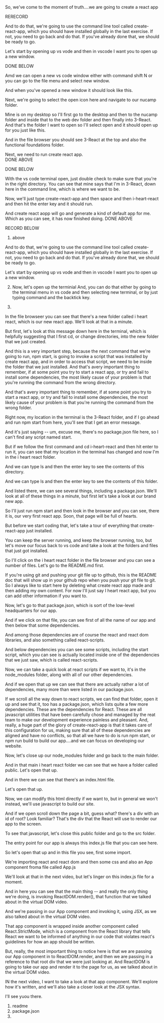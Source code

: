 




So, we've come to the moment of truth....we are going to create a react app

RERECORD

And to do that, we're going to use the command line tool called create-react-app, which you should have installed globally in the last exercise.  If not, you need to go back and do that.  If you've already done that, we should be ready to go.

Let's start by opening up vs vode and then in vscode I want you to open up a new window.  

DONE BELOW 



Amd we can open a new vs code window either with command shift N or you can go to the file menu and select new window.

And when you've opened a new window it should look like this.

Next, we're going to select the open icon here and navigate to our nucamp folder.

Mine is on my desktop so I'll first go to the desktop and then to the nucamp folder and inside that to the web dev folder and then finally into 3-React.  And that's the folder I want to open so I'll select open and it should open up for you just like this.

And in the file browser you should see 3-React at the top and also the functional foundations folder.  

Next, we need to run create react app.  
DONE ABOVE




DONE BELOW

With the vs code terminal open, just double check to make sure that you're in the right directory.  You can see that mine says that I'm in 3-React, down here in the command line, which is where we want to be.




Now, we'll just type create-react-app and then space and then i-heart-react and then hit the enter key and it should run.




And create react aopp will go and generate a kind of default app for me.  Which as you can see, it has now finished doing.
DONE ABOVE



RECORD BELOW
1. above

And to do that, we're going to use the command line tool called create-react-app, which you should have installed globally in the last exercise.  If not, you need to go back and do that.  If you've already done that, we should be ready to go.

Let's start by opening up vs vode and then in vscode I want you to open up a new window.  

2. Now, let's open up the terminial
And, you can do that either by going to the terminal menu in vs code and then selecting new terminal, or by just typing command and the backtick key.


3. 

In the file browseer you can see that there's a new folder called i heart react, which is our new react app.  We'll look at that in a minute.

But first, let's look at this message down here in the terminal, which is helpfully suggesting that I first cd, or change directories, into the new folder that we just created.  

And this is a very important step, because the next command that we're going to run, npm start, is going to invoke a script that was installed by create react app, and in order to access that script, we need to be inside the folder that we just installed.  And that's avery important thing to remember, if at some point you try to start a react app, or try and fail to install some dependencies, the most likely cause of your problem is that you're running the command from the wrong directory.

And that's avery important thing to remember, if at some point you try to start a react app, or try and fail to install some dependencies, the most likely cause of your problem is that you're running the command from the wrong folder.

Right now, my location in the terminal is the 3-React folder, and if I go ahead and run npm start from here, you'll see that I get an error message.

And it's just saying -- um, excuse me, there's no package.json file here, so I can't find any script named start.

But if we follow the first command and cd i-heart-react and then hit enter to run it, you can see that my location in the terminal has changed and now I'm in the i heart react folder.

And we can type ls and then the enter key to see the contents of this directory.

And we can type ls and then the enter key to see the contents of this folder.

And listed there, we can see several things, including a package.json.  We'll look at all of these things in a minute, but first let's take a look at our brand new app.  

So I'll just run npm start and then look in the browser and you can see, there it is, our very first react app.  Soon, that page will be full of hearts.  

But before we start coding that, let's take a tour of everything that create-react-app just installed.

You can keep the server running, and keep the browser running, too, but let's move our focus back to vs code and take a look at the folders and files that just got installed.

So I'll click on the i heart react folder in the file browser and you can see a number of files.  Let's go to the README.md first.  

If you're using git and pushing your git file up to github, this is the README doc that will show up in your github repo when you push your git file to git.  So I always like to start here by deleting what create react app made and then adding my own content.  For now I'll just say I heart react app, but you can add other information if you want to.

Now, let's go to that package.json, which is sort of the low-level headquarters for our app.

And if we click on that file, you can see first of all the name of our app and then below that some dependencies. 

And among those dependencies are of course the react and react dom libraries, and also something called react-scripts.


And below dependencies you can see some scripts, including the start script, which you can see is actually located inside one of the dependencies that we just saw, which is called react-scripts.

Now, we can take a quick look at react scripts if we want to, it's in the node_modules folder, along with all of our other dependencies.

And if we open that up we can see that there are actually rather a lot of dependencies, many more than were listed in our package.json.

If we scroll all the way down to react scripts, we can find that folder, open it up and see that it, too has a package.json, which lists quite a few more dependencies.  These are the dependencies for React.  These are all javascript utilities that have been carefully chose and managed by the reat team to make our development experience painless and pleasant.  And, really, a huge part of the glory of create-react-app is that it takes care of this configuration for us, making sure that all of these dependencies are aligned and have no conflicts, so that all we have to do is run npm start, or npm run build to build our app....and we can focus on developing our website.

Now, let's close up our node_modules folder and go back to the main folder.

And in that main i heart react folder we can see that we have a folder called public.  Let's open that up.  

And in there we can see that there's an index.html file.  
 
Let's open that up.

Now, we can modify this html directly if we want to, but in general we won't instead, we'll use javascript to build our site.

And if we open scroll down the page a bit, guess what?  there's a div with an id of root?  Look familiar?  That's the div that the React will use to render our app to the screen.

To see that javascript, let's close this public folder and go to the src folder.

The entry point for our app is always this index.js file that you can see here.

So let's open that up and in this file you see, first some import.

We're importing react and react dom and then some css and also an App component froma  file called App.js 

We'll look at that in the next video, but let's linger on this index.js file for a moment.

And in here you can see that the main thing -- and really the only thing we're doing, is invoking ReactDOM.render(), that function that we talked about in the virtual DOM video.


And we're passing in our App component and invoking it, using JSX, as we also talked about in the virtual DOM video.  

That app component is wrapped inside another component called React.StrictMode, which is a component from the React library that tells React we want to be informed of anything in our code that violates react's guidelines for how an app should be written.

But, really, the most important thing to notice here is that we are passing our App component in to ReactDOM.render, and then we are passing in a reference to that root div that we were just looking at.  And ReactDOM is going to take our app and render it to the page for us, as we talked about in the virtual DOM video.

IN the next video, I want to take a look at that app component.  We'll explore how it's written, and we'll also take a closer look at the JSX syntax.

I'll see yuou there.














1. readme
2. package.json
3. 
